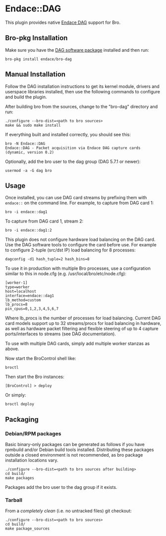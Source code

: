 
Endace::DAG
=================================

This plugin provides native [Endace DAG](https://www.endace.com) support for Bro.

Bro-pkg Installation
--------------------

Make sure you have the [DAG software package](https://www.endace.com/support) installed and then run:

    bro-pkg install endace/bro-dag

Manual Installation
-------------------

Follow the DAG installation instructions to get its kernel module, drivers and userspace libraries
installed, then use the following commands to configure and build the plugin.

After building bro from the sources, change to the "bro-dag" directory and run:

    ./configure --bro-dist=<path to bro sources>
    make && sudo make install

If everything built and installed correctly, you should see this:

    bro -N Endace::DAG
    Endace::DAG - Packet acquisition via Endace DAG capture cards (dynamic, version 0.2)

Optionally, add the bro user to the dag group (DAG 5.7.1 or newer):

    usermod -a -G dag bro

Usage
-----

Once installed, you can use DAG card streams by prefixing them
with ``endace::`` on the command line. For example, to capture from
DAG card 1:

    bro -i endace::dag1

To capture from DAG card 1, stream 2:

    bro -i endace::dag1:2

This plugin does not configure hardware load balancing on the DAG card. Use the DAG
software tools to configure the card before use. For example to
configure 2-tuple (src/dst IP) load balancing for 8 processes:

    dagconfig -d1 hash_tuple=2 hash_bins=8

To use it in production with multiple Bro processes, use a configuration 
similar to this in node.cfg (e.g. /usr/local/bro/etc/node.cfg):

    [worker-1]
    type=worker
    host=localhost
    interface=endace::dag1
    lb_method=custom
    lb_procs=8
    pin_cpus=0,1,2,3,4,5,6,7

Where lb_procs is the number of processes for load balancing. Current DAG card models support up to 32 streams/procs for load balancing in hardware, as well as hardware packet filtering and flexible steering of up to 4 capture ports/interfaces to streams (see DAG documentation).

To use with multiple DAG cards, simply add multiple worker stanzas as above.

Now start the BroControl shell like:

    broctl

Then start the Bro instances:

    [BroControl] > deploy

Or simply:

    broctl deploy

Packaging
---------
### Debian/RPM packages
Basic binary-only packages can be generated as follows if you have rpmbuild and/or Debian build tools installed.
Distributing these packages outside a closed environment is not recommended, as bro package installation locations vary.

    ./configure --bro-dist=<path to bro sources after building>
    cd build/
    make packages

Packages add the bro user to the dag group if it exists.

### Tarball
From a *completely clean* (i.e. no untracked files) git checkout:

    ./configure --bro-dist=<path to bro sources>
    cd build/
    make package_sources